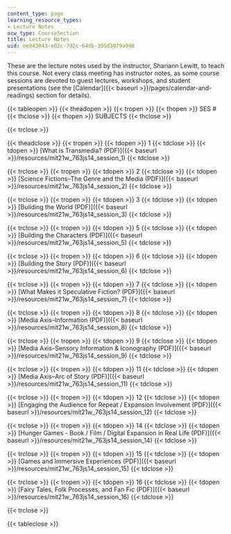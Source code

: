 ```yaml
---
content_type: page
learning_resource_types:
- Lecture Notes
ocw_type: CourseSection
title: Lecture Notes
uid: ee843043-e02c-7d2c-64db-305d3079a948
---
```


These are the lecture notes used by the instructor, Shariann Lewitt, to teach this course. Not every class meeting has instructor notes, as some course sessions are devoted to guest lectures, workshops, and student presentations (see the [Calendar]({{< baseurl >}}/pages/calendar-and-readings) section for details).

{{< tableopen >}}
{{< theadopen >}}
{{< tropen >}}
{{< thopen >}}
SES #
{{< thclose >}}
{{< thopen >}}
SUBJECTS
{{< thclose >}}

{{< trclose >}}

{{< theadclose >}}
{{< tropen >}}
{{< tdopen >}}
1
{{< tdclose >}}
{{< tdopen >}}
[What is Transmedia? (PDF)]({{< baseurl >}}/resources/mit21w_763js14_session_1)
{{< tdclose >}}

{{< trclose >}}
{{< tropen >}}
{{< tdopen >}}
2
{{< tdclose >}}
{{< tdopen >}}
[Science Fictions–The Genre and the Media (PDF)]({{< baseurl >}}/resources/mit21w_763js14_session_2)
{{< tdclose >}}

{{< trclose >}}
{{< tropen >}}
{{< tdopen >}}
3
{{< tdclose >}}
{{< tdopen >}}
[Building the World (PDF)]({{< baseurl >}}/resources/mit21w_763js14_session_3)
{{< tdclose >}}

{{< trclose >}}
{{< tropen >}}
{{< tdopen >}}
5
{{< tdclose >}}
{{< tdopen >}}
[Building the Characters (PDF)]({{< baseurl >}}/resources/mit21w_763js14_session_5)
{{< tdclose >}}

{{< trclose >}}
{{< tropen >}}
{{< tdopen >}}
6
{{< tdclose >}}
{{< tdopen >}}
[Building the Story (PDF)]({{< baseurl >}}/resources/mit21w_763js14_session_6)
{{< tdclose >}}

{{< trclose >}}
{{< tropen >}}
{{< tdopen >}}
7
{{< tdclose >}}
{{< tdopen >}}
[What Makes it Speculative Fiction? (PDF)]({{< baseurl >}}/resources/mit21w_763js14_session_7)
{{< tdclose >}}

{{< trclose >}}
{{< tropen >}}
{{< tdopen >}}
8
{{< tdclose >}}
{{< tdopen >}}
[Media Axis–Information (PDF)]({{< baseurl >}}/resources/mit21w_763js14_session_8)
{{< tdclose >}}

{{< trclose >}}
{{< tropen >}}
{{< tdopen >}}
9
{{< tdclose >}}
{{< tdopen >}}
[Media Axis–Sensory Information & Iconography (PDF)]({{< baseurl >}}/resources/mit21w_763js14_session_9)
{{< tdclose >}}

{{< trclose >}}
{{< tropen >}}
{{< tdopen >}}
11
{{< tdclose >}}
{{< tdopen >}}
[Media Axis–Arc of Story (PDF)]({{< baseurl >}}/resources/mit21w_763js14_session_11)
{{< tdclose >}}

{{< trclose >}}
{{< tropen >}}
{{< tdopen >}}
12
{{< tdclose >}}
{{< tdopen >}}
[Engaging the Audience for Repeat / Expansion Involvement (PDF)]({{< baseurl >}}/resources/mit21w_763js14_session_12)
{{< tdclose >}}

{{< trclose >}}
{{< tropen >}}
{{< tdopen >}}
14
{{< tdclose >}}
{{< tdopen >}}
[Hunger Games - Book / Film / Digital Expansion in Real Life (PDF)]({{< baseurl >}}/resources/mit21w_763js14_session_14)
{{< tdclose >}}

{{< trclose >}}
{{< tropen >}}
{{< tdopen >}}
15
{{< tdclose >}}
{{< tdopen >}}
[Games and Immersive Experiences (PDF)]({{< baseurl >}}/resources/mit21w_763js14_session_15)
{{< tdclose >}}

{{< trclose >}}
{{< tropen >}}
{{< tdopen >}}
16
{{< tdclose >}}
{{< tdopen >}}
[Fairy Tales, Folk Processes, and Fan Fic (PDF)]({{< baseurl >}}/resources/mit21w_763js14_session_16)
{{< tdclose >}}

{{< trclose >}}

{{< tableclose >}}